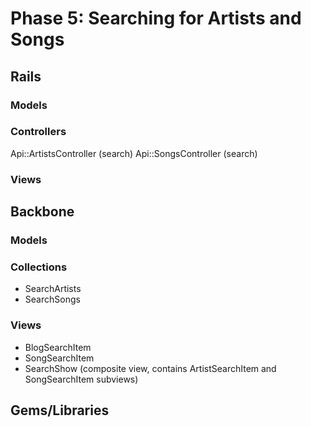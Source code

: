 # Phase 5: Searching for Artists and Songs

## Rails
### Models

### Controllers
Api::ArtistsController (search)
Api::SongsController (search)

### Views

## Backbone
### Models

### Collections
* SearchArtists
* SearchSongs

### Views
* BlogSearchItem
* SongSearchItem
* SearchShow (composite view, contains ArtistSearchItem and SongSearchItem subviews)

## Gems/Libraries
